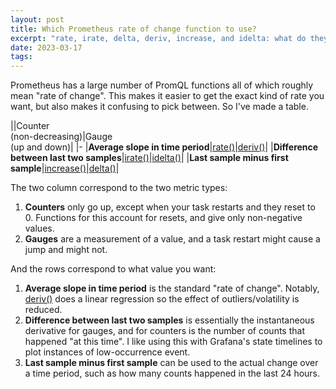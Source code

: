 ```yaml
---
layout: post
title: Which Prometheus rate of change function to use?
excerpt: "rate, irate, delta, deriv, increase, and idelta: what do they mean?"
date: 2023-03-17
tags:
---
```


Prometheus has a large number of PromQL functions all of which roughly mean "rate of change".
This makes it easier to get the exact kind of rate you want, but also makes it confusing to pick between.
So I've made a table.

<!--more-->

||Counter<br>(non-decreasing)|Gauge<br>(up and down)|
|-
|**Average slope in time period**|[rate()]|[deriv()]|
|**Difference between last two samples**|[irate()]|[idelta()]|
|**Last sample minus first sample**|[increase()]|[delta()]|

[delta()]: https://prometheus.io/docs/prometheus/latest/querying/functions/#delta
[deriv()]: https://prometheus.io/docs/prometheus/latest/querying/functions/#deriv
[idelta()]: https://prometheus.io/docs/prometheus/latest/querying/functions/#idelta
[increase()]: https://prometheus.io/docs/prometheus/latest/querying/functions/#increase
[irate()]: https://prometheus.io/docs/prometheus/latest/querying/functions/#irate
[rate()]: https://prometheus.io/docs/prometheus/latest/querying/functions/#rate

The two column correspond to the two metric types:

1. **Counters** only go up, except when your task restarts and they reset to 0.
	Functions for this account for resets, and give only non-negative values.
2. **Gauges** are a measurement of a value, and a task restart might cause a jump and might not.

And the rows correspond to what value you want:

1. **Average slope in time period** is the standard "rate of change".
	Notably, [deriv()] does a linear regression so the effect of outliers/volatility is reduced.
2. **Difference between last two samples** is essentially the instantaneous derivative for gauges, and for counters is the number of counts that happened "at this time".
	I like using this with Grafana's state timelines to plot instances of low-occurrence event.
3. **Last sample minus first sample** can be used to the actual change over a time period, such as how many counts happened in the last 24 hours.

